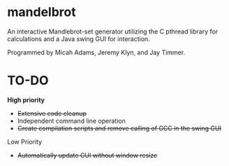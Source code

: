 # mandelbrot
An interactive Mandlebrot-set generator utilizing the C pthread library for calculations and a Java swing GUI for interaction.

Programmed by Micah Adams, Jeremy Klyn, and Jay Timmer.


TO-DO
===========
**High priority**
- ~~Extensive code cleanup~~
- Independent command line operation
- ~~Create compilation scripts and remove calling of GCC in the swing GUI~~

Low Priority
- ~~Automatically update GUI without window resize~~
